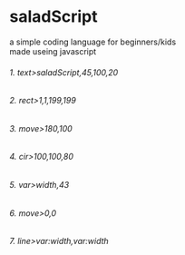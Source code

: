 # saladScript
a simple coding language for beginners/kids   
made useing javascript

###### 1. text>saladScript,45,100,20

###### 2. rect>1,1,199,199

###### 3. move>180,100

###### 4. cir>100,100,80

###### 5. var>width,43

###### 6. move>0,0

###### 7. line>var:width,var:width

